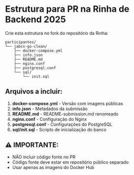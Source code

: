 # Estrutura para PR na Rinha de Backend 2025

Crie esta estrutura no fork do repositório da Rinha:

```
participantes/
└── jabcn-go-clean/
    ├── docker-compose.yml
    ├── info.json  
    ├── README.md
    ├── nginx.conf
    ├── postgresql.conf
    └── sql/
        └── init.sql
```

## Arquivos a incluir:

1. **docker-compose.yml** - Versão com imagens públicas
2. **info.json** - Metadados da submissão
3. **README.md** - README-submission.md renomeado
4. **nginx.conf** - Configuração do Nginx
5. **postgresql.conf** - Configurações do PostgreSQL
6. **sql/init.sql** - Scripts de inicialização do banco

## ⚠️ IMPORTANTE:
- NÃO incluir código fonte no PR
- Código fonte deve estar em repositório público separado
- Usar apenas as imagens do Docker Hub
